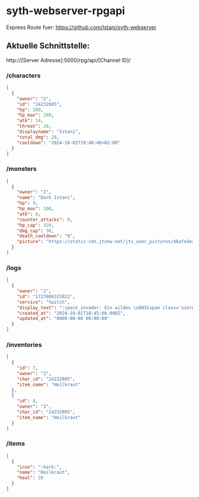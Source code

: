 # syth-webserver-rpgapi

Express Route fuer: https://github.com/Istani/syth-webserver

## Aktuelle Schnittstelle:

http://[Server Adresse]:5000/rpg/api/[Channel ID]/

### /characters
```json
[
  {
    "owner": "2",
    "id": "24232085",
    "hp": 209,
    "hp_max": 209,
    "atk": 14,
    "threat": 28,
    "displayname": "Istani",
    "total_dmg": 28,
    "cooldown": "2024-10-02T19:48:46+02:00"
  }
]
```

### /monsters
```json
[
  {
    "owner": "2",
    "name": "Dark Istani",
    "hp": 9,
    "hp_max": 100,
    "atk": 0,
    "counter_attacks": 0,
    "hp_cap": 328,
    "dmg_cap": 30,
    "death_cooldown": "0",
    "picture": "https://static-cdn.jtvnw.net/jtv_user_pictures/46afe3ea-eca5-493a-beaf-8bdedfbe7584-profile_image-300x300.jpg"
  }
]
```

### /logs
```json
[
  {
    "owner": "2",
    "id": "1727808315022",
    "service": "twitch",
    "display_text": ":space_invader: Ein wildes \u003Cspan class='username'\u003EDark Istani\u003C/span\u003E erscheint! (\u003Cspan class='special'\u003E100\u003C/span\u003E HP)",
    "created_at": "2024-10-01T18:45:00.000Z",
    "updated_at": "0000-00-00 00:00:00"
  }
]
```

### /inventories
```json
[
  {
    "id": 7,
    "owner": "2",
    "char_id": "24232085",
    "item_name": "Heilkraut"
  },
  {
    "id": 8,
    "owner": "2",
    "char_id": "24232085",
    "item_name": "Heilkraut"
  }
]

``` 

### /items
```json
[
  {
    "icon": ":herb:",
    "name": "Heilkraut",
    "heal": 20
  }
]

``` 